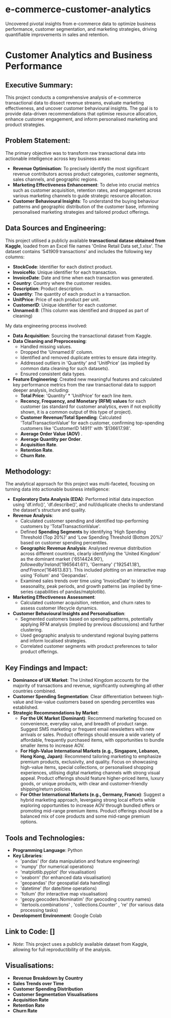 # e-commerce-customer-analytics
Uncovered pivotal insights from e-commerce data to optimize business performance, customer segmentation, and marketing strategies, driving quantifiable improvements in sales and retention.

# Customer Analytics and Business Performance

## Executive Summary:
This project conducts a comprehensive analysis of e-commerce transactional data to dissect revenue streams, evaluate marketing effectiveness, and uncover customer behavioural insights. The goal is to provide data-driven recommendations that optimise resource allocation, enhance customer engagement, and inform personalised marketing and product strategies. 


## Problem Statement:
The primary objective was to transform raw transactional data into actionable intelligence across key business areas:
* **Revenue Optimisation**: To precisely identify the most significant revenue contributors across product categories, customer segments, sales channels, and geographic regions.
* **Marketing Effectiveness Enhancement**: To delve into crucial metrics such as customer acquisition, retention rates, and engagement across various marketing channels to guide strategic resource allocation.
* **Customer Behavioural Insights**: To understand the buying behaviour patterns and geographic distribution of the customer base, informing personalised marketing strategies and tailored product offerings.


## Data Sources and Engineering:
This project utilised a publicly available **transactional datase obtained from Kaggle**, loaded from an Excel file names 'Online Retail Data set_1.xlsx'. The dataset contains '541909 transactions' and includes the following key columns:
* **StockCode**: Identifier for each distinct product.
* **InvoiceNo**: Unique identifier for each transaction.
* **InvoiceDate**: Date and time when each transaction was generated.
* **Country**: Country where the customer resides.
* **Description**: Product description.
* **Quantity**: The quantity of each product in a transaction.
* **UnitPrice**: Price of each product per unit.
* **CustomerID**: Unique identifier for each customer.
* **Unnamed:8**: (This column was identified and dropped as part of cleaning)

My data engineering process involved:
* **Data Acquisition**: Sourcing the transactional dataset from Kaggle.
* **Data Cleaning and Preprocessing**:
  * Handled missing values.
  * Dropped the 'Unnamed:8' column.
  * Identified and removed duplicate entries to ensure data integrity.
  * Addressed outliers in 'Quantity' and 'UnitPrice' (as implied by common data cleaning for such datasets).
  * Ensured consistent data types.
* **Feature Engineering**: Created new meaningful features and calculated key performance metrics from the raw transactional data to support deeper analysis, including:
  * **Total Price**: 'Quantity' * 'UnitPrice' for each line item.
  * **Recency, Frequency, and Monetary (RFM) values** for each customer (as standard for customer analytics, even if not explicitly shown, it is a common output of this type of project).
  * **Customer Revenue/Total Spending**: Calculated 'TotalTransactionValue' for each customer, confirming top-spending customers like 'CustomerID 14911' with '$136617.98'.
  * **Average Order Value (AOV)** .
  * **Average Quantity per Order**.
  * **Acquisition Rate**.
  * **Retention Rate**.
  * **Churn Rate**.
 
    
## Methodology:
The analytical approach for this project was multi-faceted, focusing on turning data into actionable business intelligence:
* **Exploratory Data Analysis (EDA)**: Performed initial data inspection using 'df.info()', 'df.describe()', and null/duplicate checks to understand the dataset's structure and quality.
* **Revenue Analysis**:
  * Calculated customer spending and identified top-performing customers by 'TotalTransactionValue'.
  * Defined **Spending Segments** by identifying 'High Spending Threshold (Top 20%)' and 'Low Spending Threshold (Bottom 20%)' based on customer spending percentiles.
  * **Geographic Revenue Analysis**: Analysed revenue distribution across different countries, clearly identifying the 'United Kingdom' as the dominant market ('$6514424.90'), followed by 'Ireland ('$1965641.61'), 'Germany' ('$192541.18'), and 'France ('$164613.83'). This included plotting on an interactive map using 'Folium' and 'Geopandas'.
  * Examined sales trends over time using 'InvoiceDate' to identify seasonality, peak periods, and growth patterns (as implied by time-series capabilities of pandas/matplotlib).
* **Marketing Effectiveness Assessment**:
  * Calculated customer acquisition, retention, and churn rates to assess customer lifecycle dynamics.
* **Customer Behavioural Insights and Personalisation**:
  * Segmented customers based on spending patterns, potentially applying RFM analysis (implied by previous discussions) and further clustering.
  * Used geographic analysis to understand regional buying patterns and inform localised strategies.
  * Correlated customer segments with product preferences to tailor product offerings.
 
## Key Findings and Impact:
* **Dominance of UK Market**: The United Kingdom accounts for the majority of transactions and revenue, significantly outweighing all other countries combined.
* **Customer Spending Segmentation**: Clear differentiation between high-value and low-value customers based on spending percentiles was established.
* **Strategic Recommendations by Market**:
  * **For the UK Market (Dominant)**: Recommend marketing focused on convenience, everyday value, and breadth of product range. Suggest SMS marketing or frequent email newsletters with new arrivals or sales. Product offerings should ensure a wide variety of affordable, frequently purchased items, with opportunities to bundle smaller items to increase AOV.
  * **For High-Value International Markets (e.g., Singapore, Lebanon, Hong Kong, Japan)**: Recommend tailoring marketing to emphasize premium products, exclusivity, and quality. Focus on showcasing high-value items, special collections, or personalised shopping experiences, utilising digital marketing channels with strong visual appeal. Product offerings should feature higher-priced items, luxury goods, or unique products, with clear and customer-friendly shipping/return policies.
  * **For Other International Markets (e.g., Germany, France)**: Suggest a hybrid marketing approach, levergaing strong local efforts while exploring opportunities to increase AOV through bundled offers or promoting mid-range premium items. Product offerings should be a balanced mix of core products and some mid-range premium options.

## Tools and Technologies:
* **Programming Language**: Python
* **Key Libraries**:
  * 'pandas' (for data manipulation and feature engineering)
  * 'numpy' (for numerical operations)
  * 'matplotlib.pyplot' (for visualisation)
  * 'seaborn' (for enhanced data visualisation)
  * 'geopandas' (for geospatial data handling)
  * 'datetime' (for date/time operations)
  * 'folium' (for interactive map visualisation)
  * 'geopy.geocoders.Nominatim' (for geocoding country names)
  * 'itertools.combinations' , 'collections.Counter' , 're' (for various data processing tasks)
* **Development Environment**: Google Colab

## Link to Code: []
 * *Note*: This project uses a publicly available dataset from Kaggle, allowing for full reproductibility of the analysis.

## Visualisations:
* **Revenue Breakdown by Country**
* **Sales Trends over Time**
* **Customer Spending Distribution**
* **Customer Segmentation Visualisations**
* **Acquisition Rate**
* **Retention Rate**
* **Churn Rate**
